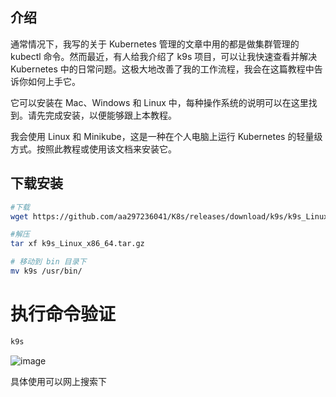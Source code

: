 ## 介绍
通常情况下，我写的关于 Kubernetes 管理的文章中用的都是做集群管理的 kubectl 命令。然而最近，有人给我介绍了 k9s 项目，可以让我快速查看并解决 Kubernetes 中的日常问题。这极大地改善了我的工作流程，我会在这篇教程中告诉你如何上手它。

它可以安装在 Mac、Windows 和 Linux 中，每种操作系统的说明可以在这里找到。请先完成安装，以便能够跟上本教程。

我会使用 Linux 和 Minikube，这是一种在个人电脑上运行 Kubernetes 的轻量级方式。按照此教程或使用该文档来安装它。

## 下载安装

```bash
#下载
wget https://github.com/aa297236041/K8s/releases/download/k9s/k9s_Linux_x86_64.tar.gz

#解压
tar xf k9s_Linux_x86_64.tar.gz

# 移动到 bin 目录下
mv k9s /usr/bin/
```

# 执行命令验证
```bash
k9s
```
![image](https://user-images.githubusercontent.com/66426170/195751858-612cf00c-ff8d-4e5d-b74d-4ba453019ced.png)

具体使用可以网上搜索下



